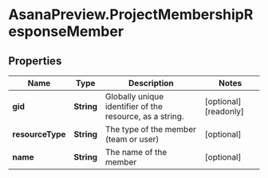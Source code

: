 # AsanaPreview.ProjectMembershipResponseMember

## Properties

Name | Type | Description | Notes
------------ | ------------- | ------------- | -------------
**gid** | **String** | Globally unique identifier of the resource, as a string. | [optional] [readonly] 
**resourceType** | **String** | The type of the member (team or user) | [optional] 
**name** | **String** | The name of the member | [optional] 


